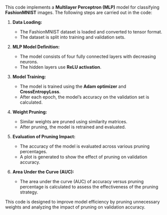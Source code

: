 This code implements a **Multilayer Perceptron (MLP)** model for classifying **FashionMNIST** images. The following steps are carried out in the code:

1. **Data Loading:**
   - The FashionMNIST dataset is loaded and converted to tensor format.
   - The dataset is split into training and validation sets.

2. **MLP Model Definition:**
   - The model consists of four fully connected layers with decreasing neurons.
   - The hidden layers use **ReLU activation**.

3. **Model Training:**
   - The model is trained using the **Adam optimizer** and **CrossEntropyLoss**.
   - After each epoch, the model’s accuracy on the validation set is calculated.

4. **Weight Pruning:**
   - Similar weights are pruned using similarity matrices.
   - After pruning, the model is retrained and evaluated.

5. **Evaluation of Pruning Impact:**
   - The accuracy of the model is evaluated across various pruning percentages.
   - A plot is generated to show the effect of pruning on validation accuracy.

6. **Area Under the Curve (AUC):**
   - The area under the curve (AUC) of accuracy versus pruning percentage is calculated to assess the effectiveness of the pruning strategy.

This code is designed to improve model efficiency by pruning unnecessary weights and analyzing the impact of pruning on validation accuracy.
